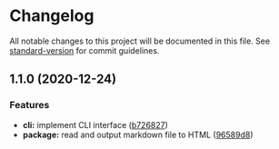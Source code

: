 # Changelog

All notable changes to this project will be documented in this file. See [standard-version](https://github.com/conventional-changelog/standard-version) for commit guidelines.

## 1.1.0 (2020-12-24)


### Features

* **cli:** implement CLI interface ([b726827](https://github.com/simplymichael/md-viewer/commit/b726827bbd7cd79ac65577b2763cfc768595293f))
* **package:** read and output markdown file to HTML ([96589d8](https://github.com/simplymichael/md-viewer/commit/96589d8fd8e7eef9cdc873fa109255ee21b194b0))
